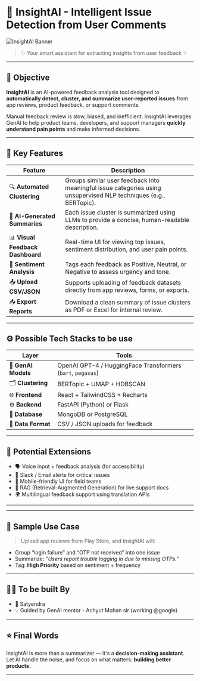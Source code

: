 # 🚀 InsightAI - Intelligent Issue Detection from User Comments

![InsightAI Banner](https://img.shields.io/badge/GenAI-Feedback--Summarizer-blueviolet?style=for-the-badge)  
> ✨ Your smart assistant for extracting insights from user feedback ✨

---

## 🎯 Objective

**InsightAI** is an AI-powered feedback analysis tool designed to **automatically detect, cluster, and summarize user-reported issues** from app reviews, product feedback, or support comments.

Manual feedback review is slow, biased, and inefficient. InsightAI leverages GenAI to help product teams, developers, and support managers **quickly understand pain points** and make informed decisions.

---

## 🧠 Key Features

| Feature | Description |
|--------|-------------|
| 🔍 **Automated Clustering** | Groups similar user feedback into meaningful issue categories using unsupervised NLP techniques (e.g., BERTopic). |
| 🧾 **AI-Generated Summaries** | Each issue cluster is summarized using LLMs to provide a concise, human-readable description. |
| 📊 **Visual Feedback Dashboard** | Real-time UI for viewing top issues, sentiment distribution, and user pain points. |
| 💬 **Sentiment Analysis** | Tags each feedback as Positive, Neutral, or Negative to assess urgency and tone. |
| 📤 **Upload CSV/JSON** | Supports uploading of feedback datasets directly from app reviews, forms, or exports. |
| 📥 **Export Reports** | Download a clean summary of issue clusters as PDF or Excel for internal review. |

---


## ⚙️ Possible Tech Stacks to be use

| Layer | Tools |
|-------|-------|
| 🧠 **GenAI Models** | OpenAI GPT-4 / HuggingFace Transformers (`bart`, `pegasus`) |
| 🗂️ **Clustering** | BERTopic + UMAP + HDBSCAN |
| 🌐 **Frontend** | React + TailwindCSS + Recharts |
| ⚙️ **Backend** | FastAPI (Python) or Flask |
| 💾 **Database** | MongoDB or PostgreSQL |
| 📁 **Data Format** | CSV / JSON uploads for feedback |

---

## 🧩 Potential Extensions

- 🗣️ Voice input + feedback analysis (for accessibility)
- 🔔 Slack / Email alerts for critical issues
- 📱 Mobile-friendly UI for field teams
- 🧠 RAG (Retrieval-Augmented Generation) for live support docs
- 🌍 Multilingual feedback support using translation APIs

---
  

---

## 🧪 Sample Use Case

> Upload app reviews from Play Store, and InsightAI will:
- Group “login failure” and “OTP not received” into one issue
- Summarize: _"Users report trouble logging in due to missing OTPs."_
- Tag: **High Priority** based on sentiment + frequency

---

## 👨‍💻 To be built By

- 🔧 Satyendra
- 💡 Guided by GenAI mentor - Achyut Mohan sir (working @google)

---

## ⭐ Final Words

InsightAI is more than a summarizer — it's a **decision-making assistant**.  
Let AI handle the noise, and focus on what matters: **building better products.**

---
